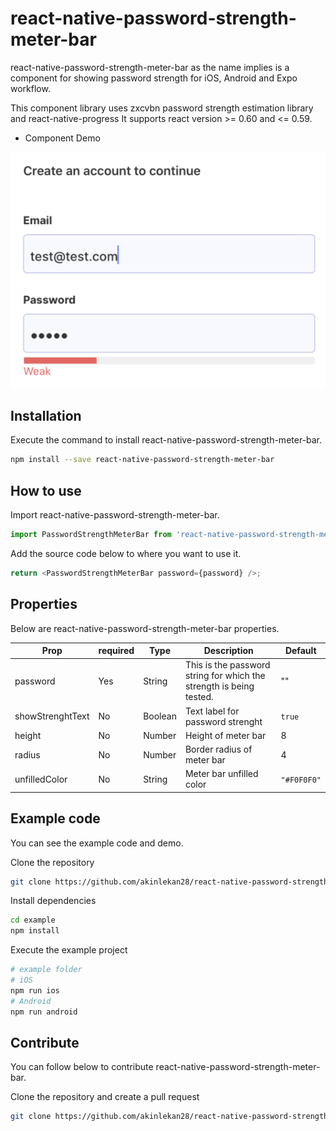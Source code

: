 # react-native-password-strength-meter-bar

react-native-password-strength-meter-bar as the name implies is a component for showing password strength for iOS, Android and Expo workflow.

This component library uses zxcvbn password strength estimation library and react-native-progress
It supports react version >= 0.60 and <= 0.59.

- Component Demo

![component demo](demo/screen.png)

## Installation

Execute the command to install react-native-password-strength-meter-bar.

```bash
npm install --save react-native-password-strength-meter-bar
```

## How to use

Import react-native-password-strength-meter-bar.

```js
import PasswordStrengthMeterBar from 'react-native-password-strength-meter-bar';
```

Add the source code below to where you want to use it.

```js
return <PasswordStrengthMeterBar password={password} />;
```

## Properties

Below are react-native-password-strength-meter-bar properties.

| Prop             | required | Type    | Description                                                         | Default     |
| ---------------- | -------- | ------- | ------------------------------------------------------------------- | ----------- |
| password         | Yes      | String  | This is the password string for which the strength is being tested. | ""          |
| showStrenghtText | No       | Boolean | Text label for password strenght                                    | `true`      |
| height           | No       | Number  | Height of meter bar                                                 | 8           |
| radius           | No       | Number  | Border radius of meter bar                                          | 4           |
| unfilledColor    | No       | String  | Meter bar unfilled color                                            | `"#F0F0F0"` |

## Example code

You can see the example code and demo.

Clone the repository

```bash
git clone https://github.com/akinlekan28/react-native-password-strength-meter-bar.git
```

Install dependencies

```bash
cd example
npm install
```

Execute the example project

```bash
# example folder
# iOS
npm run ios
# Android
npm run android
```

## Contribute

You can follow below to contribute react-native-password-strength-meter-bar.

Clone the repository and create a pull request

```bash
git clone https://github.com/akinlekan28/react-native-password-strength-meter-bar.git
```
